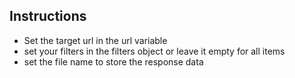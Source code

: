 ## Instructions
- Set the target url in the url variable
- set your filters in the filters object or leave it empty for all items
- set the file name to store the response data